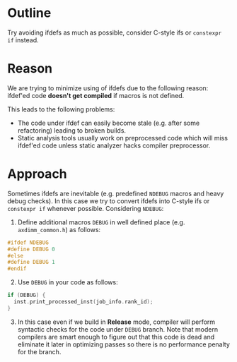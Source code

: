 # Outline
Try avoiding ifdefs as much as possible, consider C-style ifs or `constexpr if` instead.

# Reason
We are trying to minimize using of ifdefs due to the following reason: ifdef'ed code **doesn't get compiled** if macros is not defined.

This leads to the following problems:

* The code under ifdef can easily become stale (e.g. after some refactoring) leading to broken builds.
* Static analysis tools usually work on preprocessed code which will miss ifdef'ed code unless static analyzer hacks compiler preprocessor.

# Approach
Sometimes ifdefs are inevitable (e.g. predefined `NDEBUG` macros and heavy debug checks). In this case we try to convert ifdefs into C-style ifs or `constexpr if` whenever possible.
Considering `NDEBUG`:

1) Define additional macros `DEBUG` in well defined place (e.g. `axdimm_common.h`) as follows:
```c++
#ifdef NDEBUG
#define DEBUG 0
#else
#define DEBUG 1
#endif
```
2) Use `DEBUG` in your code as follows:
```c++
if (DEBUG) {
  inst.print_processed_inst(job_info.rank_id);
}
```

3) In this case even if we build in **Release** mode, compiler will perform syntactic checks for the code under `DEBUG` branch. Note that modern compilers are smart enough to figure out that this code is dead and eliminate it later in optimizing passes so there is no performance penalty for the branch.
